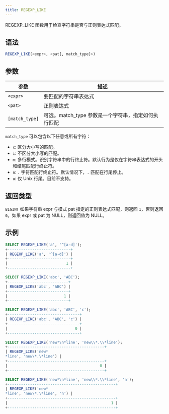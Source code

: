 ```yaml
---
title: REGEXP_LIKE
---
```


REGEXP_LIKE 函数用于检查字符串是否与正则表达式匹配。

## 语法

```sql
REGEXP_LIKE(<expr>, <pat[, match_type]>)
```

## 参数

| 参数           | 描述                                                                       |
|----------------|-----------------------------------------------------------------------------------|
| `<expr>`       | 要匹配的字符串表达式                                                |
| `<pat>`        | 正则表达式                                                            |
| `[match_type]` | 可选。match_type 参数是一个字符串，指定如何执行匹配 |

`match_type` 可以包含以下任意或所有字符：

* `c`: 区分大小写的匹配。
* `i`: 不区分大小写的匹配。
* `m`: 多行模式。识别字符串中的行终止符。默认行为是仅在字符串表达式的开头和结尾匹配行终止符。
* `n`: `.` 字符匹配行终止符。默认情况下，`.` 匹配在行尾停止。
* `u`: 仅 Unix 行尾。目前不支持。

## 返回类型

`BIGINT`
如果字符串 expr 与模式 pat 指定的正则表达式匹配，则返回 `1`，否则返回 `0`。如果 expr 或 pat 为 NULL，则返回值为 NULL。

## 示例

```sql
SELECT REGEXP_LIKE('a', '^[a-d]');
+----------------------------+
| REGEXP_LIKE('a', '^[a-d]') |
+----------------------------+
|                          1 |
+----------------------------+

SELECT REGEXP_LIKE('abc', 'ABC');
+---------------------------+
| REGEXP_LIKE('abc', 'ABC') |
+---------------------------+
|                         1 |
+---------------------------+

SELECT REGEXP_LIKE('abc', 'ABC', 'c');
+--------------------------------+
| REGEXP_LIKE('abc', 'ABC', 'c') |
+--------------------------------+
|                              0 |
+--------------------------------+

SELECT REGEXP_LIKE('new*\n*line', 'new\\*.\\*line');
+-------------------------------------------+
| REGEXP_LIKE('new*
*line', 'new\*.\*line') |
+-------------------------------------------+
|                                         0 |
+-------------------------------------------+

SELECT REGEXP_LIKE('new*\n*line', 'new\\*.\\*line', 'n');
+------------------------------------------------+
| REGEXP_LIKE('new*
*line', 'new\*.\*line', 'n') |
+------------------------------------------------+
|                                              1 |
+------------------------------------------------+
```